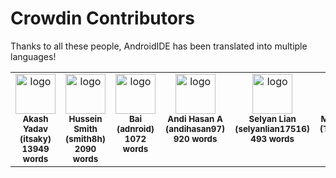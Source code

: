 # Crowdin Contributors

Thanks to all these people, AndroidIDE has been translated into multiple languages!

<!-- CROWDIN-CONTRIBUTORS-START -->
<table>
  <tr>
    <td style="text-align:center; vertical-align: top;">
      <a href="https://crowdin.com/profile/itsaky"><img alt="logo" style="width: 64px" src="https://crowdin-static.downloads.crowdin.com/avatar/15548591/medium/3c5f3139891eb92915fcf4c1e7ca120e.jpeg" /></a>
      <br />
      <sub><b>Akash Yadav (itsaky)</b></sub>
      <br />
      <sub><b>13949 words</b></sub>
    </td>
    <td style="text-align:center; vertical-align: top;">
      <a href="https://crowdin.com/profile/smith8h"><img alt="logo" style="width: 64px" src="https://crowdin-static.downloads.crowdin.com/avatar/15550455/medium/9c5a3d089c209487340abb35d74b5b7c.jpg" /></a>
      <br />
      <sub><b>Hussein Smith (smith8h)</b></sub>
      <br />
      <sub><b>2090 words</b></sub>
    </td>
    <td style="text-align:center; vertical-align: top;">
      <a href="https://crowdin.com/profile/adnroid"><img alt="logo" style="width: 64px" src="https://crowdin-static.downloads.crowdin.com/avatar/15503338/medium/c21cc0623c3ff71d53cb1f1a6e5d7757.png" /></a>
      <br />
      <sub><b>Bai (adnroid)</b></sub>
      <br />
      <sub><b>1072 words</b></sub>
    </td>
    <td style="text-align:center; vertical-align: top;">
      <a href="https://crowdin.com/profile/andihasan97"><img alt="logo" style="width: 64px" src="https://crowdin-static.downloads.crowdin.com/avatar/15550047/medium/dd13b7a47f084fab31e4a75c939eaf82.jpeg" /></a>
      <br />
      <sub><b>Andi Hasan A (andihasan97)</b></sub>
      <br />
      <sub><b>920 words</b></sub>
    </td>
    <td style="text-align:center; vertical-align: top;">
      <a href="https://crowdin.com/profile/selyanlian17516"><img alt="logo" style="width: 64px" src="https://crowdin-static.downloads.crowdin.com/avatar/15547677/medium/f9e760635fee6bdc359732233aea790d.jpeg" /></a>
      <br />
      <sub><b>Selyan Lian (selyanlian17516)</b></sub>
      <br />
      <sub><b>493 words</b></sub>
    </td>
    <td style="text-align:center; vertical-align: top;">
      <a href="https://crowdin.com/profile/TheDonMarv"><img alt="logo" style="width: 64px" src="https://crowdin-static.downloads.crowdin.com/avatar/15549947/medium/7e2d0178f0ff00eba107fac474caa6a2.png" /></a>
      <br />
      <sub><b>Marvin Stelter (TheDonMarv)</b></sub>
      <br />
      <sub><b>227 words</b></sub>
    </td>
  </tr>
</table>
<!-- CROWDIN-CONTRIBUTORS-END -->
